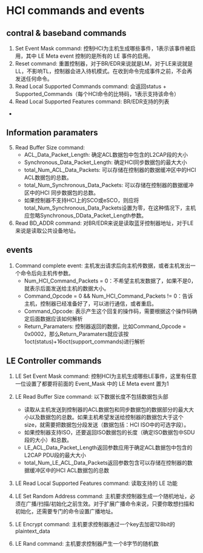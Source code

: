 


# HCI commands and events
## contral  & baseband commands
1. Set Event Mask command: 控制HCI为主机生成哪些事件，1表示该事件被启用，其中 LE Meta event 控制的是所有的 LE 事件的启用。
2. Reset command: 重置控制器，对于BR/EDR来说就是LM，对于LE来说就是LL，不影响TL，控制器会进入待机模式。在收到命令完成事件之前，不会再发送任何命令。
3. Read Local Supported Commands command: 会返回status + Supported_Commands（每个HCI命令的比特码，1表示支持该命令）
4. Read Local Supported Features command: BR/EDR支持的列表
- 

## Information paramaters
5. Read Buffer Size command:
	- ACL_Data_Packet_Length: 确定ACL数据包中包含的L2CAP段的大小
	- Synchronous_Data_Packet_Length: 确定HCI同步数据包的最大大小
	- total_Num_ACL_Data_Packets: 可以存储在控制器的数据缓冲区中的HCI ACL数据包的总数。
	- total_Num_Synchronous_Data_Packets: 可以存储在控制器的数据缓冲区中的HCI 同步数据包的总数。
	- 如果控制器不支持HCI上的SCO或eSCO，则应将total_Num_Synchronous_Data_Packets设置为零，在这种情况下，主机应忽略Synchronous_DData_Packet_Length参数。
6. Read BD_ADDR command: 对BR/EDR来说是读取蓝牙控制器地址，对于LE来说是读取公共设备地址。

## events
1. Command complete event: 主机发出请求后向主机传数据，或者主机发出一个命令后向主机传参数。
	- Num_HCI_Command_Packets = 0：不希望主机发数据了，如果不是0，就表示后面发送给主机的数据大小。
	- Command_Opcode = 0 && Num_HCI_Command_Packets != 0：告诉主机，控制器已经准备好了，可以进行通信，或者重启。
	- Command_Opcode: 表示产生这个回复的操作码，需要根据这个操作码确定后面数据应该如何解析
	- Return_Paramaters: 控制器返回的数据，比如Command_Opcode = 0x0002，那么Return_Paramaters就应该按1oct(status)+16oct(support_commands)进行解析

## LE Controller commands
1. LE Set Event Mask command: 控制HCI为主机生成哪些LE事件，这里有任意一位设置了都要将前面的 Event_Mask 中的 LE Meta event 置为1
2. LE Read Buffer Size command: 以下数据长度不包括数据包头部
	- 读取从主机发送到控制器的ACL数据包和同步数据包的数据部分的最大大小以及数据包的总数。如果主机希望发送给控制器的数据包大于这个size，就需要把数据包分段发送（数据包括：HCI ISO中的可选字段）。
	- 如果控制器支持ISO，还要返回ISO数据包的长度（确定ISO数据包中SDU段的大小）和总数。
	- LE_ACL_Data_Packet_Length返回参数应用于确定ACL数据包中包含的L2CAP PDU段的最大大小
	- total_Num_LE_ACL_Data_Packets返回参数包含可以存储在控制器的数据缓冲区中的HCI ACL数据包的总数
3. LE Read Local Supported Features command: 读取支持的 LE 功能
4. LE Set Random Address command: 主机要求控制器生成一个随机地址，必须在广播/扫描/初始化之前生效。对于扩展广播命令来说，只要你敢想扫描和初始化，还需要专门的命令设置广播地址。


22. LE Encrypt command: 主机要求控制器通过一个key去加密128bit的plaintext_data
23. LE Rand command: 主机要求控制器产生一个8字节的随机数